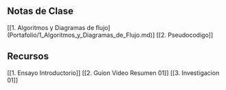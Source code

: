 

## Notas de Clase

[[1. Algoritmos y Diagramas de flujo] (Portafolio/1_Algoritmos_y_Diagramas_de_Flujo.md)]
[[2. Pseudocodigo]]


## Recursos
[[1. Ensayo Introductorio]]
[[2. Guion Video Resumen 01]]
[[3. Investigacion 01]]
